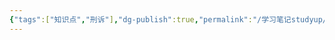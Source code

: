 ```yaml
---
{"tags":["知识点","刑诉"],"dg-publish":true,"permalink":"/学习笔记studyup/刑事诉讼法/滥用管理公司、证券职权罪/","dgPassFrontmatter":true,"created":"2024-11-02T11:36:46.961+08:00","updated":"2024-11-02T11:36:47.349+08:00"}
---
```


